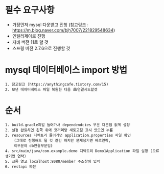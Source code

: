 # 필수 요구사항

- 가장먼저 mysql 다운받고 진행 (참고링크 : https://m.blog.naver.com/bjh7007/221829548634)
- 인텔리제이로 진행
- 자바 버전 11로 할 것
- 스프링 버전 2.7.6으로 진행할 것

# mysql 데이터베이스 import 방법
    1. 참고링크 (https://anythingcafe.tistory.com/15)
    2. 보낸 데이터베이스 파일 복원한 다음 db연결시도할것

# 순서
    1. build.gradle파일 들어가서 dependendcies 부분 다른점 없게 설정
    2. 설정 완료하면 왼쪽 위에 코끼리랑 새로고침 표시 있으면 누름
    3. resources 디렉토리 들어가면 application.properties 파일 확인
        (그대로 진행해도 될 것 같긴 하지만 문제생기면 바로연락,
        이부분이 db연결부분임)
    4. src/main/java/com.example.demo 디렉토리 Demo1Application 파일 실행 (오류생기면 연락)
    5. 크롬 열고 localhost:8080/member 주소창에 입력
    6. restapi 짜잔
    


    